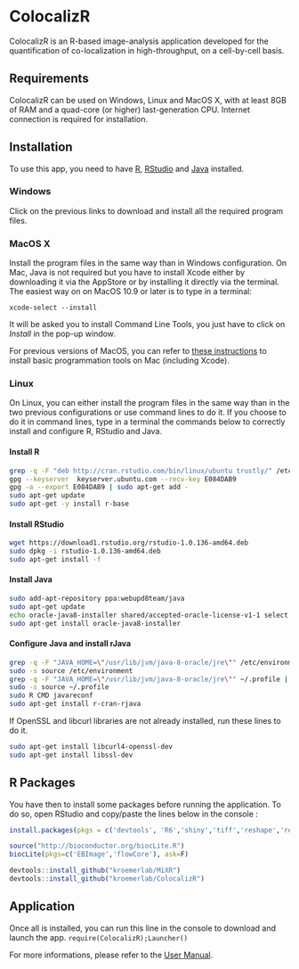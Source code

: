 # ColocalizR
ColocalizR is an R-based image-analysis application developed for the quantification of co-localization in high-throughput, on a cell-by-cell basis.

## Requirements
ColocalizR can be used on Windows, Linux and MacOS X, with at least 8GB of RAM and a quad-core (or higher) last-generation CPU. Internet connection is required for installation.

## Installation
To use this app, you need to have [R](https://cran.r-project.org/), [RStudio](https://www.rstudio.com/products/rstudio/download/) and [Java](https://www.java.com/fr/) installed.

### Windows
Click on the previous links to download and install all the required program files. 

### MacOS X
Install the program files in the same way than in Windows configuration. On Mac, Java is not required but you have to install Xcode either by downloading it via the AppStore or by installing it directly via the terminal.
The easiest way on on MacOS 10.9 or later is to type in a terminal:
```
xcode-select --install
```
It will be asked you to install Command Line Tools, you just have to click on *Install* in the pop-up window.

For previous versions of MacOS, you can refer to [these instructions](https://www.moncefbelyamani.com/how-to-install-xcode-homebrew-git-rvm-ruby-on-mac/) to install basic programmation tools on Mac (including Xcode).

### Linux
On Linux, you can either install the program files in the same way than in the two previous configurations or use command lines to do it. If you choose to do it in command lines, type in a terminal the commands below to correctly install and configure R, RStudio and Java. 

#### Install R
```sh
grep -q -F "deb http://cran.rstudio.com/bin/linux/ubuntu trustly/" /etc/apt/sources.list || sudo echo "deb http://cran.rstudio.com/bin/linux/ubuntu trustly/" >> /etc/apt/sources.list
gpg --keyserver  keyserver.ubuntu.com --recv-key E084DAB9
gpg -a --export E084DAB9 | sudo apt-get add -
sudo apt-get update
sudo apt-get -y install r-base
```
#### Install RStudio
```sh
wget https://download1.rstudio.org/rstudio-1.0.136-amd64.deb
sudo dpkg -i rstudio-1.0.136-amd64.deb
sudo apt-get install -f
```
#### Install Java
```sh
sudo add-apt-repository ppa:webupd8team/java
sudo apt-get update
echo oracle-java8-installer shared/accepted-oracle-license-v1-1 select true | sudo /usr/bin/debconf-set-selections
sudo apt-get install oracle-java8-installer
```
#### Configure Java and install rJava
```sh
grep -q -F "JAVA_HOME=\"/usr/lib/jvm/java-8-oracle/jre\"" /etc/environment || sudo echo "JAVA_HOME=\"/usr/lib/jvm/java-8-oracle/jre\"" >> /etc/environment
sudo -s source /etc/environment
grep -q -F "JAVA_HOME=\"/usr/lib/jvm/java-8-oracle/jre\"" ~/.profile || sudo echo "JAVA_HOME=\"/usr/lib/jvm/java-8-oracle/jre\"" >> ~/.profile
sudo -s source ~/.profile
sudo R CMD javareconf
sudo apt-get install r-cran-rjava 
```
If OpenSSL and libcurl libraries are not already installed, run these lines to do it.
```sh
sudo apt-get install libcurl4-openssl-dev
sudo apt-get install libssl-dev
```

## R Packages
You have then to install some packages before running the application. To do so, open RStudio and copy/paste the lines below in the console :
```R
install.packages(pkgs = c('devtools', 'R6','shiny','tiff','reshape','reshape2',               'RODBC','foreach','doParallel','stringi','rChoiceDialogs','gtools'), repos = "http://cloud.r-project.org")

source("http://bioconductor.org/biocLite.R")
biocLite(pkgs=c('EBImage','flowCore'), ask=F)

devtools::install_github("kroemerlab/MiXR")
devtools::install_github("kroemerlab/ColocalizR")
```
## Application
Once all is installed, you can run this line in the console to download and launch the app. 
```require(ColocalizR);Launcher()``` 

For more informations, please refer to the [User Manual](https://github.com/kroemerlab/ColocalizR/blob/master/ColocalizR%20-%20User%20Manual.pdf).
